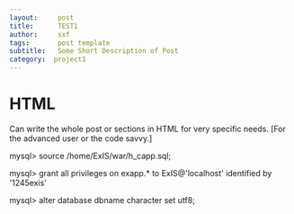 ```yaml
---
layout:     post
title:      TEST1
author:     sxf
tags: 		post template
subtitle:  	Some Short Description of Post
category:  project1
---
```

<!-- Start Writing Below in Markdown -->
# HTML

Can write the whole post or sections in HTML for very specific needs. [For the advanced user or the code savvy.]

mysql> source /home/ExIS/war/h_capp.sql;

mysql> grant all privileges on exapp.* to ExIS@'localhost' identified by '1245exis'

mysql> alter database dbname character set utf8;
